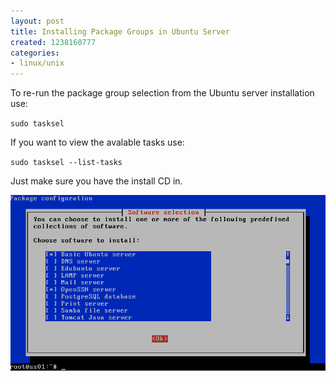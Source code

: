 ```yaml
---
layout: post
title: Installing Package Groups in Ubuntu Server
created: 1238160777
categories:
- linux/unix
---
```

To re-run the package group selection from the Ubuntu server installation use:

`sudo tasksel`

If you want to view the avalable tasks use:

`sudo tasksel --list-tasks`

Just make sure you have the install CD in.

<img alt="Package Groups" src="/images/ui.gif" />
